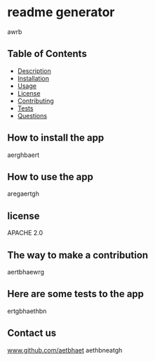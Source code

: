 
  # readme generator
  

  awrb

  ## Table of Contents
  - [Description](#description)
  - [Installation](#installation)
  - [Usage](#usageInfo)
  - [License](#license)
  - [Contributing](#contribution)
  - [Tests](#tests)
  - [Questions](#username)


  ## How to install the app
  aerghbaert


  ## How to use the app
  aregaertgh


  ## license
  APACHE 2.0


  ## The way to make a contribution
  aertbhaewrg


  ## Here are some tests to the app
  ertgbhaethbn


  ## Contact us
  www.github.com/aetbhaet
  aethbneatgh
